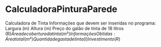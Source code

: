 # CalculadoraPinturaParede
Calculadora de Tinta
Informações que devem ser inseridas no programa:
Largura (m)
Altura (m)
Preço do galão de tinta de 18 litros (R$)
Área de cobertura da tinta (m²)
Informações Obtidas:
Área total (m²)
Quantidade gasta de tinta (l)
Investimento (R$)
